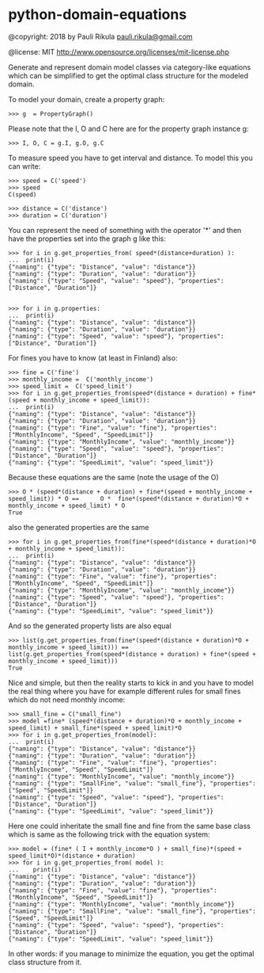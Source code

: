 # python-domain-equations


@copyright: 2018 by Pauli Rikula <pauli.rikula@gmail.com>

@license: MIT <http://www.opensource.org/licenses/mit-license.php>


Generate and represent domain model classes via category-like equations which
can be simplified to get the optimal class structure for the modeled domain.




To model your domain, create a property graph:

    >>> g  = PropertyGraph()

Please note that the I, O and C here are for the property graph instance g:

    >>> I, O, C = g.I, g.O, g.C

To measure speed you have to get interval and distance. To model this you can write:

    >>> speed = C('speed')
    >>> speed
    C(speed)

    >>> distance = C('distance')
    >>> duration = C('duration')

You can represent the need of something with the operator '*' and then 
have the properties set into the graph g like this:

    >>> for i in g.get_properties_from( speed*(distance+duration) ):
    ...  print(i)
    {"naming": {"type": "Distance", "value": "distance"}}
    {"naming": {"type": "Duration", "value": "duration"}}
    {"naming": {"type": "Speed", "value": "speed"}, "properties": ["Distance", "Duration"]}


    >>> for i in g.properties:
    ...  print(i)
    {"naming": {"type": "Distance", "value": "distance"}}
    {"naming": {"type": "Duration", "value": "duration"}}
    {"naming": {"type": "Speed", "value": "speed"}, "properties": ["Distance", "Duration"]}

For fines you have to know (at least in Finland) also:

    >>> fine = C('fine')
    >>> monthly_income =  C('monthly_income')
    >>> speed_limit =  C('speed_limit')
    >>> for i in g.get_properties_from(speed*(distance + duration) + fine*(speed + monthly_income + speed_limit)):
    ...  print(i)
    {"naming": {"type": "Distance", "value": "distance"}}
    {"naming": {"type": "Duration", "value": "duration"}}
    {"naming": {"type": "Fine", "value": "fine"}, "properties": ["MonthlyIncome", "Speed", "SpeedLimit"]}
    {"naming": {"type": "MonthlyIncome", "value": "monthly_income"}}
    {"naming": {"type": "Speed", "value": "speed"}, "properties": ["Distance", "Duration"]}
    {"naming": {"type": "SpeedLimit", "value": "speed_limit"}}

Because these equations are the same (note the usage of the O)

    >>> O * (speed*(distance + duration) + fine*(speed + monthly_income + speed_limit)) * O ==      O *  fine*(speed*(distance + duration)*O + monthly_income + speed_limit) * O
    True

also the generated properties are the same

    >>> for i in g.get_properties_from(fine*(speed*(distance + duration)*O + monthly_income + speed_limit)):
    ...  print(i)
    {"naming": {"type": "Distance", "value": "distance"}}
    {"naming": {"type": "Duration", "value": "duration"}}
    {"naming": {"type": "Fine", "value": "fine"}, "properties": ["MonthlyIncome", "Speed", "SpeedLimit"]}
    {"naming": {"type": "MonthlyIncome", "value": "monthly_income"}}
    {"naming": {"type": "Speed", "value": "speed"}, "properties": ["Distance", "Duration"]}
    {"naming": {"type": "SpeedLimit", "value": "speed_limit"}}

And so the generated property lists are also equal

    >>> list(g.get_properties_from(fine*(speed*(distance + duration)*O + monthly_income + speed_limit))) ==         list(g.get_properties_from(speed*(distance + duration) + fine*(speed + monthly_income + speed_limit)))
    True

Nice and simple, but then the reality starts to kick in and you have to model the real thing where you have for example
different rules for small fines which do not need monthly income:

    >>> small_fine = C("small_fine")
    >>> model =fine* (speed*(distance + duration)*O + monthly_income + speed_limit) + small_fine*(speed + speed_limit)*O
    >>> for i in g.get_properties_from(model):
    ...  print(i)
    {"naming": {"type": "Distance", "value": "distance"}}
    {"naming": {"type": "Duration", "value": "duration"}}
    {"naming": {"type": "Fine", "value": "fine"}, "properties": ["MonthlyIncome", "Speed", "SpeedLimit"]}
    {"naming": {"type": "MonthlyIncome", "value": "monthly_income"}}
    {"naming": {"type": "SmallFine", "value": "small_fine"}, "properties": ["Speed", "SpeedLimit"]}
    {"naming": {"type": "Speed", "value": "speed"}, "properties": ["Distance", "Duration"]}
    {"naming": {"type": "SpeedLimit", "value": "speed_limit"}}

Here one could inheritate the small fine and fine from the same base class which is same as the following trick
with the equation system:
    
    >>> model = (fine* ( I + monthly_income*O ) + small_fine)*(speed + speed_limit*O)*(distance + duration)
    >>> for i in g.get_properties_from( model ):
    ...    print(i)
    {"naming": {"type": "Distance", "value": "distance"}}
    {"naming": {"type": "Duration", "value": "duration"}}
    {"naming": {"type": "Fine", "value": "fine"}, "properties": ["MonthlyIncome", "Speed", "SpeedLimit"]}
    {"naming": {"type": "MonthlyIncome", "value": "monthly_income"}}
    {"naming": {"type": "SmallFine", "value": "small_fine"}, "properties": ["Speed", "SpeedLimit"]}
    {"naming": {"type": "Speed", "value": "speed"}, "properties": ["Distance", "Duration"]}
    {"naming": {"type": "SpeedLimit", "value": "speed_limit"}}


In other words: if you manage to minimize the equation, you get the optimal class structure from it. 

    